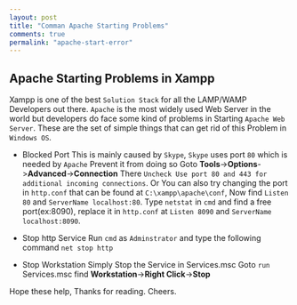 ```yaml
---
layout: post
title: "Comman Apache Starting Problems"
comments: true
permalink: "apache-start-error"
---
```


## Apache Starting Problems in Xampp
Xampp is one of the best `Solution Stack` for all the LAMP/WAMP Developers out there. `Apache` is the most widely used 
Web Server in the world but developers do face some kind of problems in Starting `Apache Web Server`. These are the set
of simple things that can get rid of this Problem in `Windows OS`.


* Blocked Port
This is mainly caused by `Skype`, `Skype` uses port `80` which is needed by `Apache` Prevent it from doing so
Goto <b>Tools</b>-><b>Options</b>-><b>Advanced</b>-><b>Connection</b>
There `Uncheck Use port 80 and 443 for additional incoming connections`.
Or 
You can also try changing the port in `http.conf` that can be found at `C:\xampp\apache\conf`, Now find
`Listen 80` and `ServerName localhost:80`. Type `netstat` in `cmd` and find a free port(ex:8090), replace it
in `http.conf` at `Listen 8090` and `ServerName localhost:8090`.


* Stop http Service
Run `cmd` as `Adminstrator` and type the following command
`net stop http`


* Stop Workstation 
Simply Stop the Service in Services.msc 
Goto `run` Services.msc find <b>Workstation</b>-><b>Right Click</b>-><b>Stop</b>

Hope these help, Thanks for reading.
Cheers.


